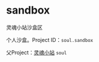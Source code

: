 # sandbox
灵魂小站沙盒区

个人沙盒。Project ID：`soul.sandbox`

父Project：[灵魂小站](https://gtihub.com/DGCK81LNN/dgck81lnn.github.io) `soul`
